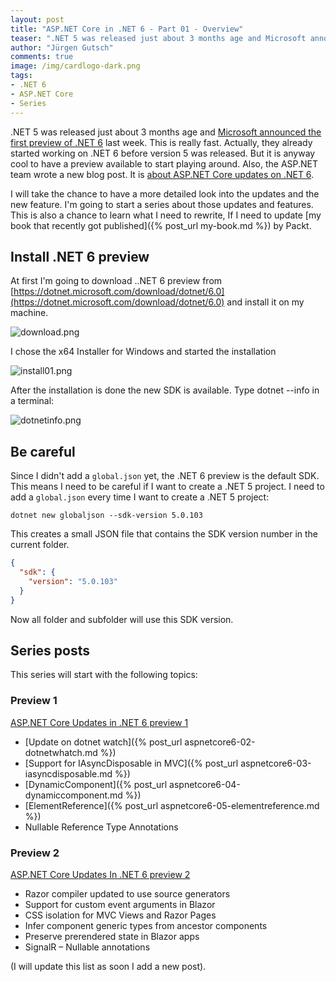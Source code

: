 ```yaml
---
layout: post
title: "ASP.NET Core in .NET 6 - Part 01 - Overview"
teaser: ".NET 5 was released just about 3 months age and Microsoft announced the first preview of .NET 6 last week. This is really fast. Actually they already started working on .NET 6 before version 5 was released. But it is anyway cool to have a preview available to start playing around. Also the ASP.NET team wrote a new blog post. It is about ASP.NET Core updates on .NET 6. I will take the chance to have more detailed look into the updates and the new feature. I'm going to start a series about those updates and features."
author: "Jürgen Gutsch"
comments: true
image: /img/cardlogo-dark.png
tags: 
- .NET 6
- ASP.NET Core
- Series
---
```


.NET 5 was released just about 3 months age and [Microsoft announced the first preview of .NET 6](https://devblogs.microsoft.com/dotnet/announcing-net-6-preview-1/) last week. This is really fast. Actually, they already started working on .NET 6 before version 5 was released. But it is anyway cool to have a preview available to start playing around. Also, the ASP.NET team wrote a new blog post. It is [about ASP.NET Core updates on .NET 6](https://devblogs.microsoft.com/aspnet/asp-net-core-updates-in-net-6-preview-1/).

I will take the chance to have a more detailed look into the updates and the new feature. I'm going to start a series about those updates and features. This is also a chance to learn what I need to rewrite, If I need to update [my book that recently got published]({% post_url my-book.md %}) by Packt.

## Install .NET 6 preview

At first I'm going to download ..NET 6 preview from [https://dotnet.microsoft.com/download/dotnet/6.0](https://dotnet.microsoft.com/download/dotnet/6.0) and  install it on my machine.

![download.png]({{site.baseurl}}/img/aspnetcore6/download.png)

I chose the x64 Installer for Windows and started the installation

![install01.png]({{site.baseurl}}/img/aspnetcore6/install01.png)

After the installation is done the new SDK is available. Type dotnet --info in a terminal:

![dotnetinfo.png]({{site.baseurl}}/img/aspnetcore6/dotnetinfo.png)

## Be careful

Since I didn't add a `global.json` yet, the .NET 6 preview is the default SDK. This means I need to be careful if I want to create a .NET 5 project. I need to add a `global.json` every time I want to create a .NET 5 project:

```shell
dotnet new globaljson --sdk-version 5.0.103
```

This creates a small JSON file that contains the SDK version number in the current folder.

```json
{
  "sdk": {
    "version": "5.0.103"
  }
}
```

Now all folder and subfolder will use this SDK version.

## Series posts

This series will start with the following topics:

### Preview 1

[ASP.NET Core Updates in .NET 6 preview 1](https://devblogs.microsoft.com/aspnet/asp-net-core-updates-in-net-6-preview-1/)

* [Update on dotnet watch]({% post_url aspnetcore6-02-dotnetwhatch.md %})
* [Support for IAsyncDisposable in MVC]({% post_url aspnetcore6-03-iasyncdisposable.md %})
* [DynamicComponent]({% post_url aspnetcore6-04-dynamiccomponent.md %})
* [ElementReference]({% post_url aspnetcore6-05-elementreference.md %})
* Nullable Reference Type Annotations

### Preview 2

[ASP.NET Core Updates In .NET 6 preview 2](https://devblogs.microsoft.com/aspnet/asp-net-core-updates-in-net-6-preview-2/)

- Razor compiler updated to use source generators
- Support for custom event arguments in Blazor
- CSS isolation for MVC Views and Razor Pages
- Infer component generic types from ancestor components
- Preserve prerendered state in Blazor apps
- SignalR – Nullable annotations

(I will update this list as soon I add a new post).
